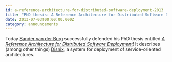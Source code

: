 ```yaml
---
id: a-reference-architecture-for-distributed-software-deployment-2013
title: "PhD thesis: A Reference Architecture for Distributed Software Deployment"
date: 2013-07-03T00:00:00.000Z
category: announcements
---
```


Today [Sander van der Burg](https://web.archive.org/web/20180415232015/http://www.st.ewi.tudelft.nl/~sander/) successfully defended his PhD thesis entitled [_A Reference Architecture for Distributed Software Deployment_](https://web.archive.org/web/20160304065255/http://www.st.ewi.tudelft.nl/~sander/index.php/phdthesis)! It describes (among other things) [Disnix](https://github.com/svanderburg/disnix), a system for deployment of service-oriented architectures.
